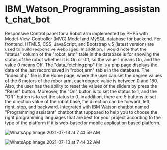 # IBM_Watson_Programming_assistant_chat_bot
Responsive Control panel for a Robot Arm implemented by PHP5  with Model-View-Controller (MVC) Model and MySQL database for backend. For frontend, HTML5, CSS, JavaScript, and Bootstrap v.5 (latest version) are used to build responsive webpages. In addition, I would note that the "status" column of the "robot_arm" table in the database is for showing the status of the robot whether it is On or Off, so the value 1 means On, and the value 0 means Off. The "data_fetching.php" file is a php page displays the data of the last record saved in "robot_arm" table in the database. The "index.php" file is the Home page, where the user can set the degree values of the 6 motors of the robor arm, each degree value is between 0 and 180. Also, the user has the ability to reset the values of the sliders by press the "Reset" button. Moreover, the "On" button is to set the status to 1, and the "Off" button is to set the status to 0. In addition, there are 5 buttons to set the direction value of the robot base, the direction can be forward, left, right, stop, and backward.
Integrated with IBM Watson chatbot named "Programming assistant" chatbot that supposed to help you to choose the right programming languages that are best for your project according to the type of the platform if it is web-based or mobile application based platform.


![WhatsApp Image 2021-07-13 at 7 43 59 AM](https://user-images.githubusercontent.com/65139666/125393653-0656cb00-e3b1-11eb-9cf5-225a08336272.jpeg)


![WhatsApp Image 2021-07-13 at 7 44 32 AM](https://user-images.githubusercontent.com/65139666/125393644-03f47100-e3b1-11eb-942e-2b021fe6b41d.jpeg)


